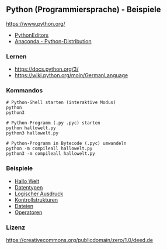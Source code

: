 ## Python (Programmiersprache) - Beispiele

https://www.python.org/

* [PythonEditors](https://wiki.python.org/moin/PythonEditors)
* [Anaconda - Python-Distribution](https://wiki.ubuntuusers.de/Anaconda/)

### Lernen

* https://docs.python.org/3/
* https://wiki.python.org/moin/GermanLanguage

### Kommandos

```
# Python-Shell starten (interaktive Modus)
python
python3

# Python-Programm (.py .pyc) starten
python hallowelt.py
python3 hallowelt.py

# Python-Programm in Bytecode (.pyc) umwandeln
python -m compileall hallowelt.py
python3 -m compileall hallowelt.py
```

### Beispiele

* [Hallo Welt](beispiele/hallowelt.py)
* [Datentypen](beispiele/datentypen.py)
* [Logischer Ausdruck](beispiele/logischer_ausdruck.py)
* [Kontrollstrukturen](beispiele/if.py)
* [Dateien](beispiele/file.py)
* [Operatoren](beispiele/operatoren.py)

### Lizenz

https://creativecommons.org/publicdomain/zero/1.0/deed.de
